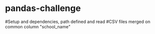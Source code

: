 # pandas-challenge

#Setup and dependencies, path defined and read 
#CSV files merged on common column "school_name" 
